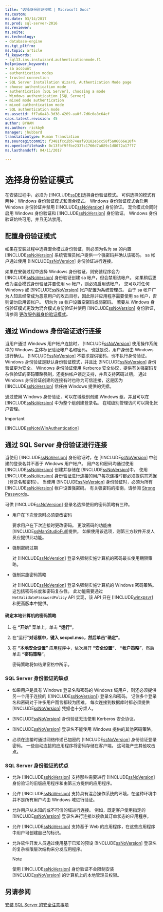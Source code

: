 ```yaml
---
title: "选择身份验证模式 | Microsoft Docs"
ms.custom: 
ms.date: 03/14/2017
ms.prod: sql-server-2016
ms.reviewer: 
ms.suite: 
ms.technology:
- database-engine
ms.tgt_pltfrm: 
ms.topic: article
f1_keywords:
- sql13.ins.instwizard.authenticationmode.f1
helpviewer_keywords:
- sa account
- authentication modes
- trusted connection
- SQL Server Installation Wizard, Authentication Mode page
- choose authentication mode
- authentication [SQL Server], choosing a mode
- Windows authentication [SQL Server]
- mixed mode authentication
- mixed authentication mode
- SQL authentication mode
ms.assetid: ff7a6a48-3d38-4209-aa0f-7d6c0a8c64ef
caps.latest.revision: 45
author: BYHAM
ms.author: rickbyh
manager: jhubbard
translationtype: Human Translation
ms.sourcegitcommit: f3481fcc2bb74eaf93182e6cc58f5a06666e10f4
ms.openlocfilehash: 0c13fbf9ffbe2337c1766d7a089c1d8072a17f77
ms.lasthandoff: 04/11/2017

---
```

# <a name="choose-an-authentication-mode"></a>选择身份验证模式
  在安装过程中，必须为 [!INCLUDE[ssDE](../../includes/ssde-md.md)]选择身份验证模式。 可供选择的模式有两种：Windows 身份验证模式和混合模式。 Windows 身份验证模式会启用 Windows 身份验证并禁用 [!INCLUDE[ssNoVersion](../../includes/ssnoversion-md.md)] 身份验证。 混合模式会同时启用 Windows 身份验证和 [!INCLUDE[ssNoVersion](../../includes/ssnoversion-md.md)] 身份验证。 Windows 身份验证始终可用，并且无法禁用。  
  
## <a name="configuring-the-authentication-mode"></a>配置身份验证模式  
 如果在安装过程中选择混合模式身份验证，则必须为名为 sa 的内置 [!INCLUDE[ssNoVersion](../../includes/ssnoversion-md.md)] 系统管理员帐户提供一个强密码并确认该密码。 sa 帐户通过使用 [!INCLUDE[ssNoVersion](../../includes/ssnoversion-md.md)] 身份验证进行连接。  
  
 如果在安装过程中选择 Windows 身份验证，则安装程序会为 [!INCLUDE[ssNoVersion](../../includes/ssnoversion-md.md)] 身份验证创建 sa 帐户，但会禁用该帐户。 如果稍后更改为混合模式身份验证并要使用 sa 帐户，则必须启用该帐户。 您可以将任何 Windows 或 [!INCLUDE[ssNoVersion](../../includes/ssnoversion-md.md)] 帐户配置为系统管理员。 由于 sa 帐户广为人知且经常成为恶意用户的攻击目标，因此除非应用程序需要使用 sa 帐户，否则请勿启用该帐户。 切勿为 sa 帐户设置空密码或弱密码。 若要从 Windows 身份验证模式更改为混合模式身份验证并使用 [!INCLUDE[ssNoVersion](../../includes/ssnoversion-md.md)] 身份验证，请参阅 [更改服务器身份验证模式](../../database-engine/configure-windows/change-server-authentication-mode.md)。  
  
## <a name="connecting-through-windows-authentication"></a>通过 Windows 身份验证进行连接  
 当用户通过 Windows 用户帐户连接时， [!INCLUDE[ssNoVersion](../../includes/ssnoversion-md.md)] 使用操作系统中的 Windows 主体标记验证帐户名和密码。 也就是说，用户身份由 Windows 进行确认。 [!INCLUDE[ssNoVersion](../../includes/ssnoversion-md.md)] 不要求提供密码，也不执行身份验证。 Windows 身份验证是默认身份验证模式，并且比 [!INCLUDE[ssNoVersion](../../includes/ssnoversion-md.md)] 身份验证更为安全。 Windows 身份验证使用 Kerberos 安全协议，提供有关强密码复杂性验证的密码策略强制，还提供帐户锁定支持，并且支持密码过期。 通过 Windows 身份验证创建的连接有时也称为可信连接，这是因为 [!INCLUDE[ssNoVersion](../../includes/ssnoversion-md.md)] 信任由 Windows 提供的凭据。  
  
 通过使用 Windows 身份验证，可以在域级别创建 Windows 组，并且可以在 [!INCLUDE[ssNoVersion](../../includes/ssnoversion-md.md)] 中为整个组创建登录名。 在域级别管理访问可以简化帐户管理。  
  
> [!IMPORTANT]  
>  [!INCLUDE[ssNoteWinAuthentication](../../includes/ssnotewinauthentication-md.md)]  
  
## <a name="connecting-through-sql-server-authentication"></a>通过 SQL Server 身份验证进行连接  
 当使用 [!INCLUDE[ssNoVersion](../../includes/ssnoversion-md.md)] 身份验证时，在 [!INCLUDE[ssNoVersion](../../includes/ssnoversion-md.md)] 中创建的登录名并不基于 Windows 用户帐户。 用户名和密码均通过使用 [!INCLUDE[ssNoVersion](../../includes/ssnoversion-md.md)] 创建并存储在 [!INCLUDE[ssNoVersion](../../includes/ssnoversion-md.md)]中。 使用 [!INCLUDE[ssNoVersion](../../includes/ssnoversion-md.md)] 身份验证进行连接的用户每次连接时都必须提供其凭据（登录名和密码）。 当使用 [!INCLUDE[ssNoVersion](../../includes/ssnoversion-md.md)] 身份验证时，必须为所有 [!INCLUDE[ssNoVersion](../../includes/ssnoversion-md.md)] 帐户设置强密码。 有关强密码的指南，请参阅 [Strong Passwords](../../relational-databases/security/strong-passwords.md)。  
  
 可供 [!INCLUDE[ssNoVersion](../../includes/ssnoversion-md.md)] 登录名选择使用的密码策略有三种。  
  
-   用户在下次登录时必须更改密码  
  
     要求用户在下次连接时更改密码。 更改密码的功能由 [!INCLUDE[ssManStudioFull](../../includes/ssmanstudiofull-md.md)]提供。 如果使用该选项，则第三方软件开发人员应提供此功能。  
  
-   强制密码过期  
  
     对 [!INCLUDE[ssNoVersion](../../includes/ssnoversion-md.md)] 登录名强制实施计算机的密码最长使用期限策略。  
  
-   强制实施密码策略  
  
     对 [!INCLUDE[ssNoVersion](../../includes/ssnoversion-md.md)] 登录名强制实施计算机的 Windows 密码策略。 这包括密码长度和密码复杂性。 此功能需要通过 `NetValidatePasswordPolicy` API 实现，该 API 只在 [!INCLUDE[winxpsvr](../../includes/winxpsvr-md.md)] 和更高版本中提供。  
  
#### <a name="to-determine-the-password-policies-of-the-local-computer"></a>确定本地计算机的密码策略  
  
1.  在 **“开始”** 菜单上，单击 **“运行”**。  
  
2.  在“运行”****对话框中，键入 **secpol.msc**，然后单击“确定”****。  
  
3.  在 **“本地安全设置”** 应用程序中，依次展开 **“安全设置”**、 **“帐户策略”**，然后单击 **“密码策略”**。  
  
     密码策略将如结果窗格中所示。  
  
### <a name="disadvantages-of-sql-server-authentication"></a>SQL Server 身份验证的缺点  
  
-   如果用户是具有 Windows 登录名和密码的 Windows 域用户，则还必须提供另一个用于连接的 ([!INCLUDE[ssNoVersion](../../includes/ssnoversion-md.md)]) 登录名和密码。 记住多个登录名和密码对于许多用户而言都较为困难。 每次连接到数据库时都必须提供 [!INCLUDE[ssNoVersion](../../includes/ssnoversion-md.md)] 凭据也十分烦人。  
  
-   [!INCLUDE[ssNoVersion](../../includes/ssnoversion-md.md)] 身份验证无法使用 Kerberos 安全协议。  
  
-   [!INCLUDE[ssNoVersion](../../includes/ssnoversion-md.md)] 登录名不能使用 Windows 提供的其他密码策略。  
  
-   必须在连接时通过网络传递已加密的 [!INCLUDE[ssNoVersion](../../includes/ssnoversion-md.md)] 身份验证登录密码。 一些自动连接的应用程序将密码存储在客户端。 这可能产生其他攻击点。  
  
### <a name="advantages-of-sql-server-authentication"></a>SQL Server 身份验证的优点  
  
-   允许 [!INCLUDE[ssNoVersion](../../includes/ssnoversion-md.md)] 支持那些需要进行 [!INCLUDE[ssNoVersion](../../includes/ssnoversion-md.md)] 身份验证的旧版应用程序和由第三方提供的应用程序。  
  
-   允许 [!INCLUDE[ssNoVersion](../../includes/ssnoversion-md.md)] 支持具有混合操作系统的环境，在这种环境中并不是所有用户均由 Windows 域进行验证。  
  
-   允许用户从未知的或不可信的域进行连接。 例如，既定客户使用指定的 [!INCLUDE[ssNoVersion](../../includes/ssnoversion-md.md)] 登录名进行连接以接收其订单状态的应用程序。  
  
-   允许 [!INCLUDE[ssNoVersion](../../includes/ssnoversion-md.md)] 支持基于 Web 的应用程序，在这些应用程序中用户可创建自己的标识。  
  
-   允许软件开发人员通过使用基于已知的预设 [!INCLUDE[ssNoVersion](../../includes/ssnoversion-md.md)] 登录名的复杂权限层次结构来分发应用程序。  
  
    > [!NOTE]  
    >  使用 [!INCLUDE[ssNoVersion](../../includes/ssnoversion-md.md)] 身份验证不会限制安装 [!INCLUDE[ssNoVersion](../../includes/ssnoversion-md.md)] 的计算机上的本地管理员权限。  
  
## <a name="see-also"></a>另请参阅  
 [安装 SQL Server 的安全注意事项](../../sql-server/install/security-considerations-for-a-sql-server-installation.md)  
  
  
